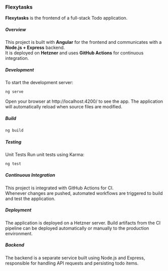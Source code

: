 ### Flexytasks

**Flexytasks** is the frontend of a full-stack Todo application.

##### Overview

This project is built with **Angular** for the frontend and communicates with a **Node.js + Express** backend.  
It is deployed on **Hetzner** and uses **GitHub Actions** for continuous integration.

##### Development

To start the development server:

```bash
ng serve

```

Open your browser at http://localhost:4200/ to see the app. The application will automatically reload when source files are modified.  


##### Build

```bash
ng build

```



##### Testing
Unit Tests
Run unit tests using Karma:

```bash
ng test

```

##### Continuous Integration
This project is integrated with GitHub Actions for CI.  
Whenever changes are pushed, automated workflows are triggered to build and test the application.  

##### Deployment
The application is deployed on a Hetzner server.
Build artifacts from the CI pipeline can be deployed automatically or manually to the production environment.

##### Backend
The backend is a separate service built using Node.js and Express, responsible for handling API requests and persisting todo items.


